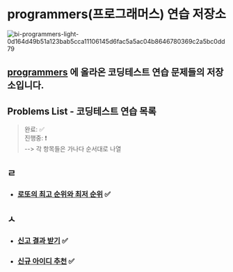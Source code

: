 # programmers(프로그래머스) 연습 저장소

![bi-programmers-light-0d164d49b51a123bab5cca11106145d6fac5a5ac04b8646780369c2a5bc0dd79](https://user-images.githubusercontent.com/99525990/158000578-5175d19a-e6a6-40a1-84e7-3e2d7db32eec.png)


## <a href="https://programmers.co.kr/learn/challenges" target="_blank">programmers</a> 에 올라온 코딩테스트 연습 문제들의 저장소입니다.

## Problems List - 코딩테스트 연습 목록

> 완료: ✅<br>
> 진행중: ❗️<br>
> --> 각 항목들은 가나다 순서대로 나열

## ㄹ
- ### <a href="https://programmers.co.kr/learn/courses/30/lessons/77484" target="_blank">로또의 최고 순위와 최저 순위</a> ✅

## ㅅ
- ### <a href="https://programmers.co.kr/learn/courses/30/lessons/92334" target="_blank">신고 결과 받기</a> ✅
- ### <a href="https://programmers.co.kr/learn/courses/30/lessons/72410" target="_blank">신규 아이디 추천</a> ✅
